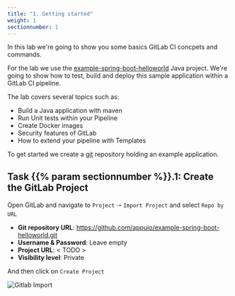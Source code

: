```yaml
---
title: "1. Getting started"
weight: 1
sectionnumber: 1
---
```


In this lab we're going to show you some basics GitLab CI concpets and commands.

For the lab we use the [example-spring-boot-helloworld](https://github.com/appuio/example-spring-boot-helloworld) Java project. We're going to show how to test, build and deploy this sample application within a GitLab CI pipeline.

The lab covers several topics such as:

* Build a Java application with maven
* Run Unit tests within your Pipeline
* Create Docker images
* Security features of GitLab
* How to extend your pipeline with Templates

To get started we create a [git](https://git-scm.com/) repository holding an example application.


## Task {{% param sectionnumber %}}.1: Create the GitLab Project

Open GitLab and navigate to `Project` 🠒 `Import Project` and select `Repo by URL`

* **Git repository URL**: https://github.com/appuio/example-spring-boot-helloworld.git
* **Username & Password**: Leave empty
* **Project URL**: < TODO >
* **Visibility level**: Private

And then click on `Create Project`


![Gitlab Import](../import_project.png)
